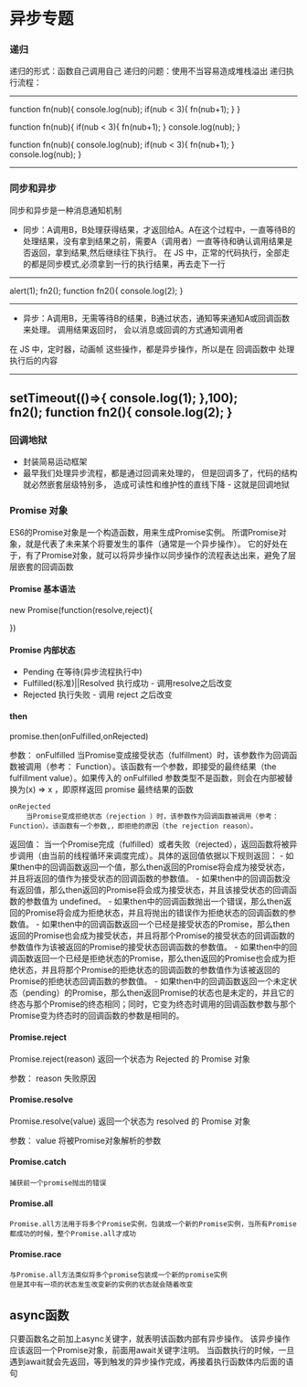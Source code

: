 # 异步专题


### 递归
递归的形式：函数自己调用自己
递归的问题：使用不当容易造成堆栈溢出
递归执行流程：

---
function fn(nub){
    console.log(nub);
    if(nub < 3){
        fn(nub+1);
    }
}

function fn(nub){
    if(nub < 3){
        fn(nub+1);
    }
    console.log(nub);
}

function fn(nub){
    console.log(nub);
    if(nub < 3){
        fn(nub+1);
    }
    console.log(nub);
}

---

### 同步和异步
同步和异步是一种消息通知机制
- 同步：A调用B，B处理获得结果，才返回给A。A在这个过程中，一直等待B的处理结果，没有拿到结果之前，需要A（调用者）一直等待和确认调用结果是否返回，拿到结果,然后继续往下执行。
在 JS 中，正常的代码执行，全部走的都是同步模式,必须拿到一行的执行结果，再去走下一行

---
alert(1);
fn2();
function fn2(){
    console.log(2);
}

---


- 异步：A调用B，无需等待B的结果，B通过状态，通知等来通知A或回调函数来处理。
调用结果返回时， 会以消息或回调的方式通知调用者

在 JS 中，定时器，动画帧 这些操作，都是异步操作，所以是在 回调函数中 处理执行后的内容

---
setTimeout(()=>{
    console.log(1);
},100);    
fn2();
function fn2(){
    console.log(2);
}
---


### 回调地狱
- 封装简易运动框架
- 最早我们处理异步流程，都是通过回调来处理的，
但是回调多了，代码的结构就必然嵌套层级特别多，
造成可读性和维护性的直线下降 - 这就是回调地狱

### Promise 对象
ES6的Promise对象是一个构造函数，用来生成Promise实例。
所谓Promise对象，就是代表了未来某个将要发生的事件（通常是一个异步操作）。
它的好处在于，有了Promise对象，就可以将异步操作以同步操作的流程表达出来，避免了层层嵌套的回调函数

#### Promise 基本语法

new Promise(function(resolve,reject){

})

#### Promise 内部状态
- Pending 在等待(异步流程执行中)
- Fulfilled(标准)||Resolved 执行成功 - 调用resolve之后改变
- Rejected 执行失败 - 调用 reject 之后改变
#### then

promise.then(onFulfilled,onRejected) 

参数：
    onFulfilled
        当Promise变成接受状态（fulfillment）时，该参数作为回调函数被调用（参考： Function）。该函数有一个参数，即接受的最终结果（the fulfillment  value）。如果传入的 onFulfilled 参数类型不是函数，则会在内部被替换为(x) => x ，即原样返回 promise 最终结果的函数

    onRejected
        当Promise变成拒绝状态（rejection ）时，该参数作为回调函数被调用（参考： Function）。该函数有一个参数,，即拒绝的原因（the rejection reason）。

返回值：
    当一个Promise完成（fulfilled）或者失败（rejected），返回函数将被异步调用（由当前的线程循环来调度完成）。具体的返回值依据以下规则返回：
        - 如果then中的回调函数返回一个值，那么then返回的Promise将会成为接受状态，并且将返回的值作为接受状态的回调函数的参数值。
        - 如果then中的回调函数没有返回值，那么then返回的Promise将会成为接受状态，并且该接受状态的回调函数的参数值为 undefined。
        - 如果then中的回调函数抛出一个错误，那么then返回的Promise将会成为拒绝状态，并且将抛出的错误作为拒绝状态的回调函数的参数值。
        - 如果then中的回调函数返回一个已经是接受状态的Promise，那么then返回的Promise也会成为接受状态，并且将那个Promise的接受状态的回调函数的参数值作为该被返回的Promise的接受状态回调函数的参数值。
        - 如果then中的回调函数返回一个已经是拒绝状态的Promise，那么then返回的Promise也会成为拒绝状态，并且将那个Promise的拒绝状态的回调函数的参数值作为该被返回的Promise的拒绝状态回调函数的参数值。
        - 如果then中的回调函数返回一个未定状态（pending）的Promise，那么then返回Promise的状态也是未定的，并且它的终态与那个Promise的终态相同；同时，它变为终态时调用的回调函数参数与那个Promise变为终态时的回调函数的参数是相同的。

#### Promise.reject
Promise.reject(reason) 返回一个状态为 Rejected 的 Promise 对象

参数：
    reason 失败原因

#### Promise​.resolve
Promise.resolve(value) 返回一个状态为 resolved 的 Promise 对象

参数：
    value  将被Promise对象解析的参数


#### Promise.catch
	捕获前一个promise抛出的错误

#### Promise.all

    Promise.all方法用于将多个Promise实例，包装成一个新的Promise实例，当所有Promise都成功的时候，整个Promise.all才成功

#### Promise.race

    与Promise.all方法类似将多个promise包装成一个新的promise实例
    但是其中有一项的状态发生改变新的实例的状态就会随着改变


## async函数
只要函数名之前加上async关键字，就表明该函数内部有异步操作。
该异步操作应该返回一个Promise对象，前面用await关键字注明。
当函数执行的时候，一旦遇到await就会先返回，等到触发的异步操作完成，再接着执行函数体内后面的语句
